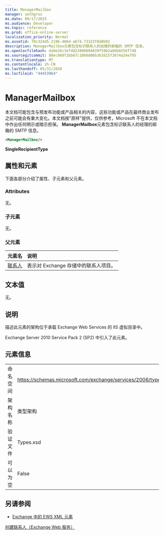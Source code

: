 ```yaml
---
title: ManagerMailbox
manager: sethgros
ms.date: 09/17/2015
ms.audience: Developer
ms.topic: reference
ms.prod: office-online-server
localization_priority: Normal
ms.assetid: 70c324d5-2196-406d-a674-73323f8d8b92
description: ManagerMailbox元素包含标识联系人的经理的邮箱的 SMTP 信息。
ms.openlocfilehash: da9e26c3efdd22000694839f5962a6bb0256f748
ms.sourcegitcommit: 88ec988f2bb67c1866d06b361615f3674a24e795
ms.translationtype: MT
ms.contentlocale: zh-CN
ms.lasthandoff: 05/31/2020
ms.locfileid: "44453964"
---
```

# <a name="managermailbox"></a>ManagerMailbox

本文档可能包含与预发布功能或产品相关的内容，这些功能或产品在最终商业发布之前可能会有重大变化。本文档按"原样"提供，仅供参考，Microsoft 不在本文档中作出任何明示或暗示担保。 **ManagerMailbox**元素包含标识联系人的经理的邮箱的 SMTP 信息。 
  
```XML
<ManagerMailbox/>
```

 **SingleRecipientType**
## <a name="attributes-and-elements"></a>属性和元素

下面各部分介绍了属性、子元素和父元素。
  
### <a name="attributes"></a>Attributes

无。
  
### <a name="child-elements"></a>子元素

无。
  
### <a name="parent-elements"></a>父元素

|**元素名**|**说明**|
|:-----|:-----|
|[联系人](contact.md) <br/> |表示对 Exchange 存储中的联系人项目。  <br/> |
   
## <a name="text-value"></a>文本值

无。
  
## <a name="remarks"></a>说明

描述此元素的架构位于承载 Exchange Web Services 的 IIS 虚拟目录中。
  
Exchange Server 2010 Service Pack 2 (SP2) 中引入了此元素。
  
## <a name="element-information"></a>元素信息

|||
|:-----|:-----|
|命名空间  <br/> |https://schemas.microsoft.com/exchange/services/2006/types  <br/> |
|架构名称  <br/> |类型架构  <br/> |
|验证文件  <br/> |Types.xsd  <br/> |
|可以为空  <br/> |False  <br/> |
   
## <a name="see-also"></a>另请参阅



- [Exchange 中的 EWS XML 元素](ews-xml-elements-in-exchange.md)


[创建联系人（Exchange Web 服务）](https://msdn.microsoft.com/library/4845917e-70d1-481c-bbd7-011ec6571789%28Office.15%29.aspx)

